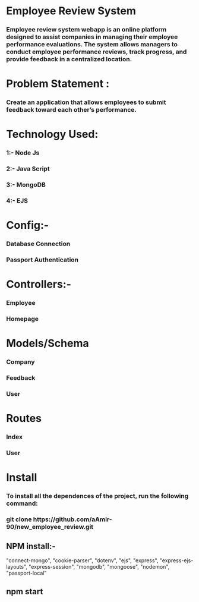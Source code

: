 <h1>Employee Review System</h1>
      <h3>Employee review system webapp is an online platform designed to assist companies in managing their employee performance evaluations. The system allows managers to conduct employee performance reviews, track progress, and provide feedback in a centralized location.</h3>

<h1>Problem Statement :</h1>
<h3> Create an application that allows employees to submit feedback toward each other’s performance.</h3>
<h1>Technology Used:</h1>
      <h3>1:-  Node Js</h3>
      <h3>2:-  Java Script</h3>
      <h3>3:-  MongoDB</h3>
      <h3>4:-  EJS</h3>

<h1>Config:-</h1>
      <h3>Database Connection</h3>
      <h3>Passport Authentication</h3>

<h1>Controllers:-</h1>
      <h3>Employee</h3>
      <h3>Homepage</h3>

<h1>Models/Schema</h1>
      <h3>Company</h3>
      <h3>Feedback</h3>
      <h3>User</h3>

<h1>Routes</h1>
      <h3>Index</h3>
      <h3>User</h3>

  
  
<h1>Install</h1>

<h3>To install all the dependences of the project, run the following command:</h3>
      <h3>git clone https://github.com/aAmir-90/new_employee_review.git</h3>

<h2>NPM install:- </h2>
   <p>"connect-mongo",
    "cookie-parser",
    "dotenv",
    "ejs",
    "express",
    "express-ejs-layouts",
    "express-session",
    "mongodb",
    "mongoose",
    "nodemon",
    "passport-local"</p>
<h2>npm start</h2>


